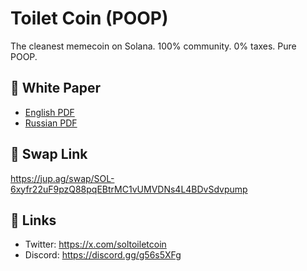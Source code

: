 # Toilet Coin (POOP)

The cleanest memecoin on Solana. 100% community. 0% taxes. Pure POOP.

## 📄 White Paper

- [English PDF](./Toilet_Coin_White_Paper_EN.pdf)
- [Russian PDF](./Toilet_Coin_White_Paper_RU.pdf)

## 🧻 Swap Link
https://jup.ag/swap/SOL-6xyfr22uF9pzQ88pqEBtrMC1vUMVDNs4L4BDvSdvpump

## 🔗 Links

- Twitter: https://x.com/soltoiletcoin
- Discord: https://discord.gg/g56s5XFg

